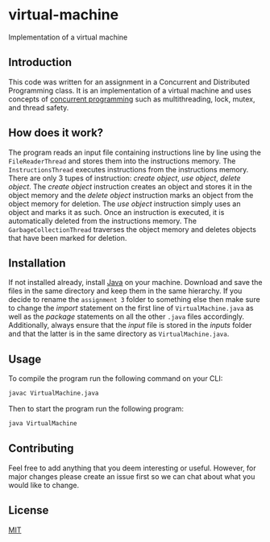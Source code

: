 # virtual-machine
Implementation of a virtual machine

## Introduction
This code was written for an assignment in a Concurrent and Distributed Programming class. It is an implementation of a virtual machine and uses concepts of [concurrent programming](https://www.educative.io/blog/multithreading-and-concurrency-fundamentals) such as multithreading, lock, mutex, and thread safety. 

## How does it work?
The program reads an input file containing instructions line by line using the ```FileReaderThread``` and stores them into the instructions memory. The ```InstructionsThread``` executes instructions from the instructions memory. There are only 3 tupes of instruction: *create object*, *use object*, *delete object*. The *create object* instruction creates an object and stores it in the object memory and the *delete object* instruction marks an object from the object memory for deletion. The *use object* instruction simply uses an object and marks it as such. Once an instruction is executed, it is automatically deleted from the instructions memory. The ```GarbageCollectionThread``` traverses the object memory and deletes objects that have been marked for deletion.

## Installation
If not installed already, install [Java](https://www.java.com/en/download/help/windows_manual_download.html) on your machine. Download and save the files in the same directory and keep them in the same hierarchy. If you decide to rename the ```assignment 3``` folder to something else then make sure to change the *import* statement on the first line of ```VirtualMachine.java``` as well as the *package* statements on all the other ```.java``` files accordingly. Additionally, always ensure that the *input* file is stored in the *inputs* folder and that the latter is in the same directory as ```VirtualMachine.java```. 

## Usage
To compile the program run the following command on your CLI:
```bash
javac VirtualMachine.java
```

Then to start the program run the following program:
```bash
java VirtualMachine
``` 

## Contributing
Feel free to add anything that you deem interesting or useful. However, for major changes please create an issue first so we can chat about what you would like to change.

## License
[MIT](https://choosealicense.com/licenses/mit/)
